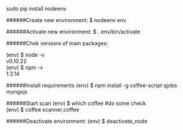 sudo pip install nodeenv

######Create new environment:
$ nodeenv env

######Activate new environment:
$ . env/bin/activate

######Chek versions of main packages:

(env) $ node -v  
v0.10.22  
(env) $ npm -v  
1.3.14

######Install requirements
(env) $ npm install -g coffee-script qjobs mongojs

######Start scan
(env) $ which coffee            #do some check  
(env) $ coffee scanner.coffee

######Deactivate environment:
(env) $ deactivate_node
